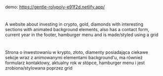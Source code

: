 #
demo: https://gentle-rolypoly-e91f2d.netlify.app/
#
A website about investing in crypto, gold, diamonds with interesting sections with animated background elements, also has a contact form, current year in the footer, hamburger menu and is made/styled using a grid
#
Strona o inwestowaniu w krypto, złoto, diamenty posiadająca ciekawe sekcje wraz z animowanymi elementami background'u, ma również formularz kontaktowy, aktualny rok w stópce, hamburger menu i jest zrobiona/stylowana  poprzez grid
